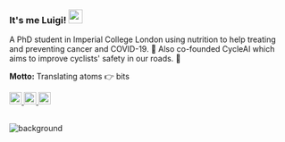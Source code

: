 ### It's me Luigi! <img src="https://media.giphy.com/media/hvRJCLFzcasrR4ia7z/giphy.gif" width="25px">

A PhD student in Imperial College London using nutrition to help treating and preventing cancer and COVID-19. 🍲 Also co-founded CycleAI which aims to improve cyclists' safety in our roads. 🚴

**Motto:** Translating atoms 👉️ bits

<a href="https://www.linkedin.com/in/luisdrita/">
        <img alt="Luís Rita LinkedIn" width="22px" src="https://raw.githubusercontent.com/peterthehan/peterthehan/master/assets/linkedin.svg" />
</a>

<a href="https://www.facebook.com/luisdrita">
        <img alt="Luís Rita Facebook" width="22px" src="https://raw.githubusercontent.com/peterthehan/peterthehan/master/assets/facebook.svg" />
</a>

<a href="https://luisrita.medium.com/">
        <img alt="Luís Rita Facebook" width="22px" src="https://raw.githubusercontent.com/peterthehan/peterthehan/master/assets/medium.svg" />
</a>

<br/>
<br/>

![background](images/github.png)